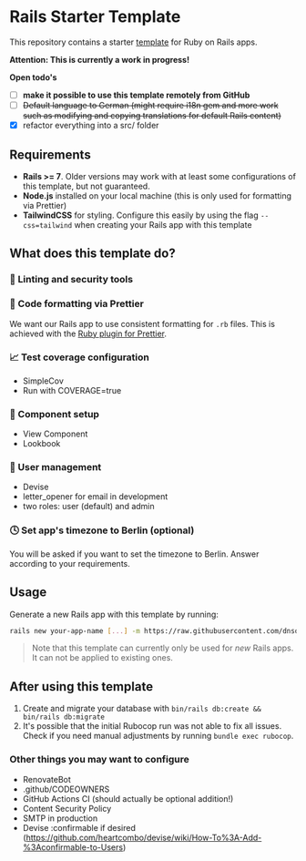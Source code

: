 # Rails Starter Template

This repository contains a starter [template](https://guides.rubyonrails.org/rails_application_templates.html) for Ruby on Rails apps.

**Attention: This is currently a work in progress!**

**Open todo's**

- [ ] **make it possible to use this template remotely from GitHub**
- [ ] ~~Default language to German (might require i18n gem and more work such as modifying and copying translations for default Rails content)~~ 
- [x] refactor everything into a src/ folder

## Requirements

- **Rails >= 7**. Older versions may work with at least some configurations of this template, but not guaranteed.
- **Node.js** installed on your local machine (this is only used for formatting via Prettier)
- **TailwindCSS** for styling. Configure this easily by using the flag `--css=tailwind` when creating your Rails app with this template

## What does this template do?

### 👮 Linting and security tools

### 💎 Code formatting via Prettier

We want our Rails app to use consistent formatting for `.rb` files. This is achieved with the [Ruby plugin for Prettier](https://github.com/prettier/plugin-ruby).

### 📈 Test coverage configuration

- SimpleCov
- Run with COVERAGE=true

### 👀 Component setup

- View Component
- Lookbook

### 👥 User management

- Devise
- letter_opener for email in development
- two roles: user (default) and admin

### 🕓 Set app's timezone to Berlin (optional)

You will be asked if you want to set the timezone to Berlin. Answer according to your requirements.

## Usage

Generate a new Rails app with this template by running:

```bash
rails new your-app-name [...] -m https://raw.githubusercontent.com/dnsos/rails-starter/main/template.rb
```

> Note that this template can currently only be used for _new_ Rails apps. It can not be applied to existing ones.

## After using this template

1. Create and migrate your database with `bin/rails db:create && bin/rails db:migrate`
2. It's possible that the initial Rubocop run was not able to fix all issues. Check if you need manual adjustments by running `bundle exec rubocop`.

### Other things you may want to configure

- RenovateBot
- .github/CODEOWNERS
- GitHub Actions CI (should actually be optional addition!)
- Content Security Policy
- SMTP in production
- Devise :confirmable if desired (https://github.com/heartcombo/devise/wiki/How-To%3A-Add-%3Aconfirmable-to-Users)
